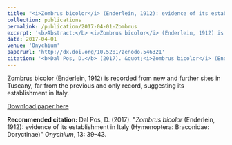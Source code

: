 ```yaml
---
title: "<i>Zombrus bicolor</i> (Enderlein, 1912): evidence of its establishment in Italy (Hymenoptera: Braconidae: Doryctinae"
collection: publications
permalink: /publication/2017-04-01-Zombrus
excerpt: '<b>Abstract:</b> <i>Zombrus bicolor</i> (Enderlein, 1912) is recorded from new and further sites in Tuscany, far from the previous and only record, suggesting its establishment in Italy.'
date: 2017-04-01
venue: 'Onychium'
paperurl: 'http://dx.doi.org/10.5281/zenodo.546321'
citation: '<b>Dal Pos, D.</b> (2017). &quot;<i>Zombrus bicolor</i> (Enderlein, 1912): evidence of its establishment in Italy (Hymenoptera: Braconidae: Doryctinae).&quot; <i>Lavori - Società Veneziana di Scienze Naturali </i>, 13: 39–43.'
---
```

Zombrus bicolor</i> (Enderlein, 1912) is recorded from new and further sites in Tuscany, far from the previous and only record, suggesting its establishment in Italy.

[Download paper here](http://dx.doi.org/10.5281/zenodo.546321)

<b>Recommended citation:</b> Dal Pos, D. (2017). "<i>Zombrus bicolor</i> (Enderlein, 1912): evidence of its establishment in Italy (Hymenoptera: Braconidae: Doryctinae)" <i>Onychium</i>, 13: 39–43.